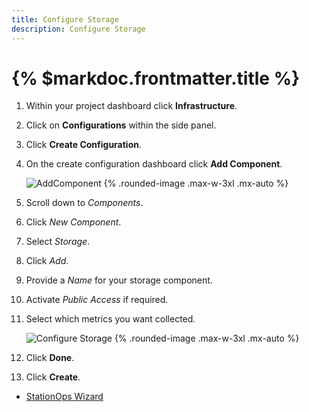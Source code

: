 ```yaml
---
title: Configure Storage
description: Configure Storage
---
```


# {% $markdoc.frontmatter.title %}



1. Within your project dashboard click __Infrastructure__.
2. Click on __Configurations__ within the side panel.
3. Click __Create Configuration__.
4. On the create configuration dashboard click __Add Component__.

     ![AddComponent](/images/configure/addComponent.png) {%  .rounded-image .max-w-3xl .mx-auto %}


5. Scroll down to *Components*. 
6. Click *New Component*.
7. Select *Storage*.
8. Click *Add*.
9. Provide a *Name* for your storage component.
10. Activate *Public Access* if required.
11. Select which metrics you want collected.

     ![Configure Storage](/images/configure/configStorage.png) {%  .rounded-image .max-w-3xl .mx-auto %}

12. Click __Done__.
13. Click __Create__.

- [StationOps Wizard](/wizard)
